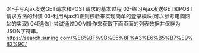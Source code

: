 01-手写Ajax发送GET请求和POST请求的基本过程
02-练习Ajax发送GET和POST请求方法的封装
03-利用Ajax和正则校验来实现简单的登录模块(可以参考电商网站的实现)
04[选做]-尝试通过DOM操作来获取下面页面的列表数据并保存为JSON字符串。
  https://search.suning.com/%E8%BF%9B%E5%8F%A3%E6%B5%B7%E9%B2%9C/

